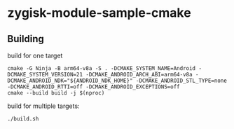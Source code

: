 # zygisk-module-sample-cmake

## Building

build for one target

```shell
cmake -G Ninja -B arm64-v8a -S . -DCMAKE_SYSTEM_NAME=Android -DCMAKE_SYSTEM_VERSION=21 -DCMAKE_ANDROID_ARCH_ABI=arm64-v8a -DCMAKE_ANDROID_NDK="${ANDROID_NDK_HOME}" -DCMAKE_ANDROID_STL_TYPE=none -DCMAKE_ANDROID_RTTI=off -DCMAKE_ANDROID_EXCEPTIONS=off
cmake --build build -j $(nproc)
```

build for multiple targets:

```shell
./build.sh
```
